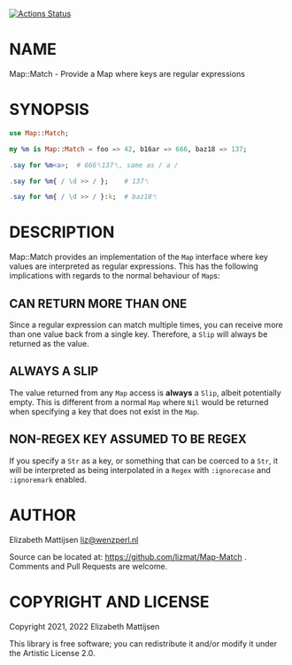 [![Actions Status](https://github.com/lizmat/Map-Match/workflows/test/badge.svg)](https://github.com/lizmat/Map-Match/actions)

NAME
====

Map::Match - Provide a Map where keys are regular expressions

SYNOPSIS
========

```raku
use Map::Match;

my %m is Map::Match = foo => 42, b16ar => 666, baz18 => 137;

.say for %m<a>;  # 666␤137␤, same as / a /

.say for %m{ / \d >> / };    # 137␤

.say for %m{ / \d >> / }:k;  # baz18␤
```

DESCRIPTION
===========

Map::Match provides an implementation of the `Map` interface where key values are interpreted as regular expressions. This has the following implications with regards to the normal behaviour of `Map`s:

CAN RETURN MORE THAN ONE
------------------------

Since a regular expression can match multiple times, you can receive more than one value back from a single key. Therefore, a `Slip` will always be returned as the value.

ALWAYS A SLIP
-------------

The value returned from any `Map` access is **always** a `Slip`, albeit potentially empty. This is different from a normal `Map` where `Nil` would be returned when specifying a key that does not exist in the `Map`.

NON-REGEX KEY ASSUMED TO BE REGEX
---------------------------------

If you specify a `Str` as a key, or something that can be coerced to a `Str`, it will be interpreted as being interpolated in a `Regex` with `:ignorecase` and `:ignoremark` enabled.

AUTHOR
======

Elizabeth Mattijsen <liz@wenzperl.nl>

Source can be located at: https://github.com/lizmat/Map-Match . Comments and Pull Requests are welcome.

COPYRIGHT AND LICENSE
=====================

Copyright 2021, 2022 Elizabeth Mattijsen

This library is free software; you can redistribute it and/or modify it under the Artistic License 2.0.

